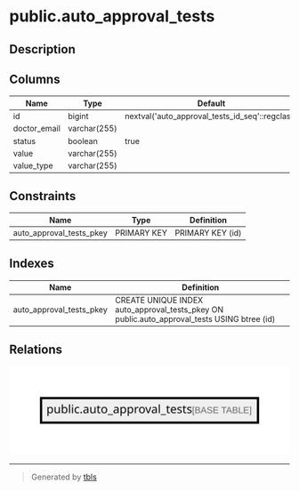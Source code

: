 # public.auto_approval_tests

## Description

## Columns

| Name         | Type         | Default                                         | Nullable |
| ------------ | ------------ | ----------------------------------------------- | -------- |
| id           | bigint       | nextval('auto_approval_tests_id_seq'::regclass) | false    |
| doctor_email | varchar(255) |                                                 | false    |
| status       | boolean      | true                                            | false    |
| value        | varchar(255) |                                                 | false    |
| value_type   | varchar(255) |                                                 | false    |

## Constraints

| Name                     | Type        | Definition       |
| ------------------------ | ----------- | ---------------- |
| auto_approval_tests_pkey | PRIMARY KEY | PRIMARY KEY (id) |

## Indexes

| Name                     | Definition                                                                                  |
| ------------------------ | ------------------------------------------------------------------------------------------- |
| auto_approval_tests_pkey | CREATE UNIQUE INDEX auto_approval_tests_pkey ON public.auto_approval_tests USING btree (id) |

## Relations

![er](public.auto_approval_tests.svg)

---

> Generated by [tbls](https://github.com/k1LoW/tbls)
